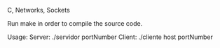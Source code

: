 C, Networks, Sockets

Run make in order to compile the source code.

Usage: 
  Server: ./servidor portNumber
  Client: ./cliente host portNumber
  

